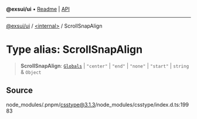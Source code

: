 **@exsui/ui** • [Readme](../../README.md) \| [API](../../globals.md)

***

[@exsui/ui](../../README.md) / [\<internal\>](../README.md) / ScrollSnapAlign

# Type alias: ScrollSnapAlign

> **ScrollSnapAlign**: [`Globals`](Globals.md) \| `"center"` \| `"end"` \| `"none"` \| `"start"` \| `string` & `Object`

## Source

node\_modules/.pnpm/csstype@3.1.3/node\_modules/csstype/index.d.ts:19983
